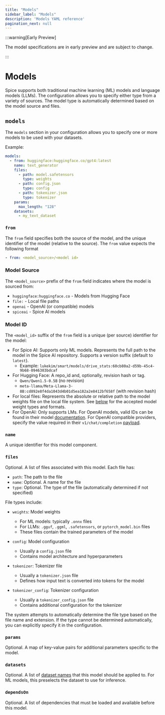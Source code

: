 ```yaml
---
title: "Models"
sidebar_label: "Models"
description: 'Models YAML reference'
pagination_next: null
---
```


:::warning[Early Preview]

The model specifications are in early preview and are subject to change.

:::

# Models

Spice supports both traditional machine learning (ML) models and language models (LLMs). The configuration allows you to specify either type from a variety of sources. The model type is automatically determined based on the model source and files.


## `models`

The `models` section in your configuration allows you to specify one or more models to be used with your datasets.

Example:

```yaml
models:
  - from: huggingface:huggingface.co/gpt4:latest
    name: text_generator
    files:
      - path: model.safetensors
        type: weights
      - path: config.json
        type: config
      - path: tokenizer.json
        type: tokenizer
    params:
      max_length: "128"
    datasets:
      - my_text_dataset
```

### `from`

The `from` field specifies both the source of the model, and the unique identifier of the model (relative to the source). The `from` value expects the following format

```yaml
- from: <model_source>/<model id>
```

### Model Source

The `<model_source>` prefix of the `from` field indicates where the model is sourced from:

- `huggingface:huggingface.co` - Models from Hugging Face
- `file:` - Local file paths
- `openai` - OpenAI (or compatible) models
- `spiceai` - Spice AI models

### Model ID

The `<model_id>` suffix of the `from` field is a unique (per source) identifier for the model:

- For Spice AI: Supports only ML models. Represents the full path to the model in the Spice AI repository. Supports a version suffix (default to `latest`).
  - Example: `lukekim/smart/models/drive_stats:60cb80a2-d59b-45c4-9b68-0946303bdcaf`
- For Hugging Face: A repo_id and, optionally, revision hash or tag.
    - `Qwen/Qwen1.5-0.5B` (no revision)
    - `meta-llama/Meta-Llama-3-8B:cd892e8f4da1043d4b01d5ea182a2e8412bf658f` (with revision hash)
- For local files: Represents the absolute or relative path to the model weights file on the local file system. See [below](#files) for the accepted model weight types and formats. 
- For OpenAI: Only supports LMs. For OpenAI models, valid IDs can be found in their model [documentation](https://platform.openai.com/docs/models/continuous-model-upgrades). For OpenAI compatible providers, specify the value  required in their `v1/chat/completion` [payload](https://platform.openai.com/docs/api-reference/chat/create#chat-create-model).

### `name`

A unique identifier for this model component.

### `files`

Optional. A list of files associated with this model. Each file has:

- `path`: The path to the file
- `name`: Optional. A name for the file
- `type`: Optional. The type of the file (automatically determined if not specified)

File types include:
- `weights`: Model weights
  - For ML models: typically `.onnx` files
  - For LLMs: `.gguf`, `.ggml`, `.safetensors`, or `pytorch_model.bin` files
  - These files contain the trained parameters of the model

- `config`: Model configuration
  - Usually a `config.json` file
  - Contains model architecture and hyperparameters

- `tokenizer`: Tokenizer file
  - Usually a `tokenizer.json` file
  - Defines how input text is converted into tokens for the model

- `tokenizer_config`: Tokenizer configuration
  - Usually a `tokenizer_config.json` file
  - Contains additional configuration for the tokenizer

The system attempts to automatically determine the file type based on the file name and extension. If the type cannot be determined automatically, you can explicitly specify it in the configuration.

### `params`

Optional. A map of key-value pairs for additional parameters specific to the model.

### `datasets`

Optional. A list of [dataset names](./datasets.md#name) that this model should be applied to. For ML models, this preselects the dataset to use for inference. 

### `dependsOn`

Optional. A list of dependencies that must be loaded and available before this model.